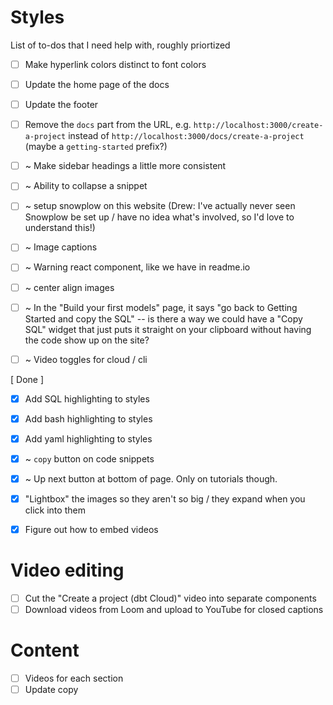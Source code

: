 # Styles
List of to-dos that I need help with, roughly priortized
- [ ] Make hyperlink colors distinct to font colors
- [ ] Update the home page of the docs
- [ ] Update the footer
- [ ] Remove the `docs` part from the URL, e.g. `http://localhost:3000/create-a-project` instead of `http://localhost:3000/docs/create-a-project` (maybe a `getting-started` prefix?)

- [ ] ~ Make sidebar headings a little more consistent
- [ ] ~ Ability to collapse a snippet
- [ ] ~ setup snowplow on this website (Drew: I've actually never seen Snowplow be set up / have no idea what's involved, so I'd love to understand this!)
- [ ] ~ Image captions
- [ ] ~ Warning react component, like we have in readme.io
- [ ] ~ center align images
- [ ] ~ In the "Build your first models" page, it says "go back to Getting Started
and copy the SQL" -- is there a way we could have a "Copy SQL" widget that just
puts it straight on your clipboard without having the code show up on the site?
- [ ] ~ Video toggles for cloud / cli

[ Done ]
- [x] Add SQL highlighting to styles
- [x] Add bash highlighting to styles
- [x] Add yaml highlighting to styles
- [x] ~ `copy` button on code snippets
- [x] ~ Up next button at bottom of page. Only on tutorials though.
- [x] "Lightbox" the images so they aren't so big / they expand when you click into them
- [x] Figure out how to embed videos


# Video editing
- [ ] Cut the "Create a project (dbt Cloud)" video into separate components
- [ ] Download videos from Loom and upload to YouTube for closed captions

# Content
- [ ] Videos for each section
- [ ] Update copy
